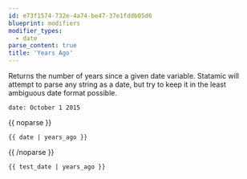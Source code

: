 ```yaml
---
id: e73f1574-732e-4a74-be47-37e1fddb05d6
blueprint: modifiers
modifier_types:
  - date
parse_content: true
title: 'Years Ago'
---
```

Returns the number of years since a given date variable. Statamic will attempt to parse any string as a date, but try to keep it in the least ambiguous date format possible.

```.language-yaml
date: October 1 2015
```

{{ noparse }}
```
{{ date | years_ago }}
```
{{ /noparse }}

```.language-output
{{ test_date | years_ago }}
```
